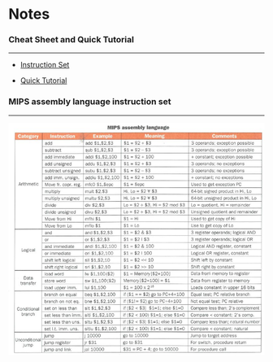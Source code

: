 # Notes

### Cheat Sheet and Quick Tutorial
---
- [Instruction Set](https://github.com/itsShnik/COA/tree/master/MIPS/CheatSheets/instructions.pdf)

- [Quick Tutorial](https://github.com/itsShnik/COA/tree/master/MIPS/CheatSheets/quick_tut.pdf)

### MIPS assembly language instruction set
---
![Instruction Set](Images/mipsasmtable.jpg?raw=true)
